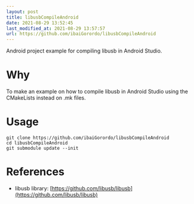 ```yaml
---
layout: post
title: libusbCompileAndroid
date: 2021-08-29 13:52:45 
last_modified_at: 2021-08-29 13:57:57 
url: https://github.com/ibaiGorordo/libusbCompileAndroid
---
```

 Android project example for compiling libusb in Android Studio.
 
# Why
To make an example on how to compile libusb in Android Studio using the CMakeLists instead on .mk files.

# Usage
```
git clone https://github.com/ibaiGorordo/libusbCompileAndroid
cd libusbCompileAndroid
git submodule update --init
```

# References
- libusb library: [https://github.com/libusb/libusb](https://github.com/libusb/libusb)
